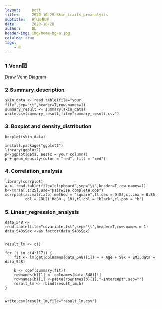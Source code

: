 ```yaml
---
layout:     post
title:      2020-10-28-Skin_traits_preanalysis
subtitle:   R代码整理
date:       2020-10-28
author:     DL
header-img: img/home-bg-o.jpg
catalog: true
tags:
    - R
---
```


### 1.Venn图

[Draw Venn Diagram](http://bioinformatics.psb.ugent.be/webtools/Venn/)

### 2.Summary_description

```
skin_data <- read.table(file="your file",sep="\t",header=T,row.names=1)
summary_result <- summary(skin_data)
write.csv(summary_result,file="summary_result.csv")

```

### 3. Boxplot and density_distribution

```
boxplot(skin_data)

install.package("ggplot2")
library(ggplot2)
p<-ggplot(data, aes(x = your column))
p + geom_density(color = "red", fill = "red")

```

### 4. Correlation_analysis

```
library(corrplot)
a <- read.table(file="clipboard",sep="\t",header=T,row.names=1)
b<-cor(a[,1:25],use="pairwise.complete.obs")
corrplot(as.matrix(b),method = "square",tl.cex = 0.85,cl.cex = 0.85,
         col = COL2('RdBu', 10),tl.col = "black",cl.pos = "b")
```

### 5. Linear_regression_analysis

```
data_548 <- read.table(file="covariate.txt",sep="\t",header=T,row.names = 1)
data_548$Sex <-as.factor(data_548$Sex)


result_lm <- c()

for (i in c(4:117)) {
    fit <- lm(get(colnames(data_548)[i]) ~ + Age + Sex + BMI,data = data_548)
    
    b <- coef(summary(fit))
    rownames(b)[1] <- colnames(data_548)[i]
    rownames(b)[1] <-paste(rownames(b)[1],"-Intercept",sep="")
    result_lm <- rbind(result_lm,b)
}


write.csv(result_lm,file="result_lm.csv")

```

